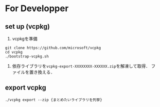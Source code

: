 # For Developper
## set up (vcpkg)
1. vcpkgを準備
```
git clone https://github.com/microsoft/vcpkg
cd vcpkg
./bootstrap-vcpkg.sh
```
1. 依存ライブラリを`vcpkg-export-XXXXXXXX-XXXXXX.zip`を解凍して取得．
ファイルを置き換える．

## export vcpkg
```
./vcpkg export --zip {まとめたいライブラリを列挙}
```
